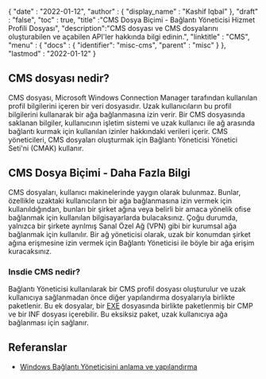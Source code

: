 {
  "date" : "2022-01-12",
  "author" : {
    "display_name" : "Kashif Iqbal"
},
  "draft" : "false",
  "toc" : true,
  "title" :"CMS Dosya Biçimi - Bağlantı Yöneticisi Hizmet Profili Dosyası",
  "description":"CMS dosyası ve CMS dosyalarını oluşturabilen ve açabilen API'ler hakkında bilgi edinin.",
  "linktitle" : "CMS",
  "menu" : {
    "docs" : {
      "identifier": "misc-cms",
      "parent" : "misc"
}
},
  "lastmod" : "2022-01-12"
}

## CMS dosyası nedir?

CMS dosyası, Microsoft Windows Connection Manager tarafından kullanılan profil bilgilerini içeren bir veri dosyasıdır. Uzak kullanıcıların bu profil bilgilerini kullanarak bir ağa bağlanmasına izin verir. Bir CMS dosyasında saklanan bilgiler, kullanıcının işletim sistemi ve uzak kullanıcı ile ağ arasında bağlantı kurmak için kullanılan izinler hakkındaki verileri içerir. CMS yöneticileri, CMS dosyaları oluşturmak için Bağlantı Yöneticisi Yönetici Seti'ni (CMAK) kullanır.

## CMS Dosya Biçimi - Daha Fazla Bilgi

CMS dosyaları, kullanıcı makinelerinde yaygın olarak bulunmaz. Bunlar, özellikle uzaktaki kullanıcıların bir ağa bağlanmasına izin vermek için kullanıldığından, bunları bir şirket ağına veya belirli bir amaca yönelik ofise bağlanmak için kullanılan bilgisayarlarda bulacaksınız. Çoğu durumda, yalnızca bir şirkete ayrılmış Sanal Özel Ağ (VPN) gibi bir kurumsal ağa bağlanmak için kullanılır. Bir ağ yöneticisi olarak, uzak bir konumdan şirket ağına erişmesine izin vermek için Bağlantı Yöneticisi ile böyle bir ağa erişim kuracaksınız.

### Insdie CMS nedir?

Bağlantı Yöneticisi kullanılarak bir CMS profil dosyası oluşturulur ve uzak kullanıcıya sağlanmadan önce diğer yapılandırma dosyalarıyla birlikte paketlenir. Bu ek dosyalar, bir [EXE](/tr/executable/exe/) dosyasında birlikte paketlenmiş bir CMP ve bir INF dosyası içerebilir. Bu eksiksiz paket, uzak kullanıcıya ağa bağlanması için sağlanır.

## Referanslar

* [Windows Bağlantı Yöneticisini anlama ve yapılandırma](https://learn.microsoft.com/en-us/windows-hardware/drivers/mobilebroadband/understanding-and-configuring-windows-connection-manager)

